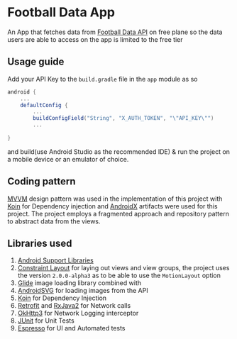 # Football Data App
An App that fetches data from [Football Data API][1] on free plane so the data users are able to access on the app is limited to the free tier

## Usage guide
Add your API Key to the `build.gradle` file in the `app` module as so
```groovy
android {
    ...
    defaultConfig {
        ...
        buildConfigField("String", "X_AUTH_TOKEN", "\"API_KEY\"")
        ...
    
}
```
and build(use Android Studio as the recommended IDE) & run the project on a mobile device or an emulator of choice.

## Coding pattern
[MVVM][2] design pattern was used in the implementation of this project with [Koin][3] for Dependency injection
and [AndroidX][4] artifacts were used for this project. The project employs a fragmented approach and repository 
pattern to abstract data from the views.

## Libraries used

1. [Android Support Libraries][4]
2. [Constraint Layout][12] for laying out views and view groups, the project uses the version `2.0.0-alpha3` as to be able to use the `MotionLayout` option
3. [Glide][5] image loading library combined with
4. [AndroidSVG][6] for loading images from the API
5. [Koin][3] for Dependency Injection
6. [Retrofit][7] and [RxJava2][8] for Network calls
7. [OkHttp3][9] for Network Logging interceptor
8. [JUnit][10] for Unit Tests
9. [Espresso][11] for UI and Automated tests




[1]: https://www.football-data.org/documentation/quickstart
[2]: https://www.journaldev.com/20292/android-mvvm-design-pattern
[3]: https://insert-koin.io/
[4]: https://developer.android.com/jetpack/androidx/migrate
[5]: https://github.com/bumptech/glide
[6]: https://github.com/BigBadaboom/androidsvg
[7]: https://square.github.io/retrofit/
[8]: https://github.com/ReactiveX/RxJava
[9]: https://square.github.io/okhttp/
[10]: https://junit.org/junit4/
[11]: https://developer.android.com/training/testing/espresso/
[12]: https://developer.android.com/training/constraint-layout/